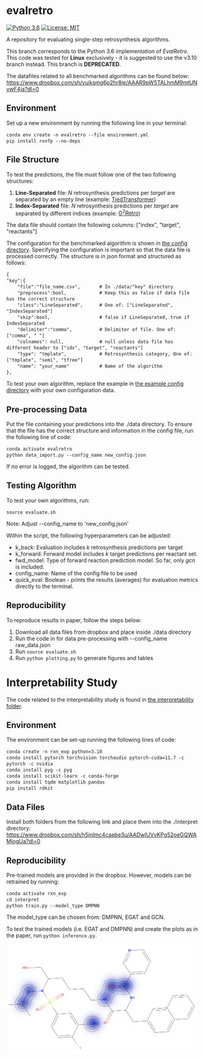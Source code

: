 # evalretro
[![Python 3.6](https://img.shields.io/badge/python-3.6-blue.svg)](https://www.python.org/downloads/release/python-360/)
[![License: MIT](https://img.shields.io/badge/License-MIT-yellow.svg)](https://opensource.org/licenses/MIT)

A repository for evaluating single-step retrosynthesis algorithms.

This branch corresponds to the Python 3.6 implementation of *EvalRetro*. This code was tested for **Linux** exclusively - it is suggested to use the v3.10 branch instead.
This branch is **DEPRECATED**.

The datafiles related to all benchmarked algorithms can be found below:
https://www.dropbox.com/sh/vuiksmg6p2hr8ie/AAAR9pW5TALhmM9mtUNvwF4ja?dl=0

## Environment
Set up a new environment by running the following line in your terminal: 

``` 
conda env create -n evalretro --file environment.yml 
pip install rxnfp --no-deps
```
## File Structure
To test the predictions, the file must follow one of the two following structures:

1. **Line-Separated** file: _N_ retrosynthesis predictions per _target_ are separated by an empty line (example: [TiedTransformer](https://www.dropbox.com/home/data_retroalgs/tiedtransformer?preview=tiedtransformer_pred.csv))
2. **Index-Separated** file: _N_ retrosynthesis predictions per _target_ are separated by different indices (example: [G<sup>2</sup>Retro](https://www.dropbox.com/home/data_retroalgs/g2retro?preview=g2retro_pred.csv))

The data file should contain the following columns: ["index", "target", "reactants"]

The configuration for the benchmarked algorithm is shown in [the config directory](./config/raw_data.json). Specifying the configuration is important so that the data file is processed correctly. 
The structure is in json format and structured as follows: 
```
{
"key":{
    "file":"file_name.csv",       # In ./data/"key" directory
    "preprocess":bool,            # Keep this as false if data file has the correct structure
    "class":"LineSeparated",      # One of: ["LineSeparated", "IndexSeparated"]
    "skip":bool,                  # false if LineSeparated, true if IndexSeparated
    "delimiter":"comma",          # Delimiter of file. One of: ["comma", " "]
    "colnames": null,             # null unless data file has different header to ["idx", "target", "reactants"]
    "type": "tmplate",            # Retrosynthesis category, One of: ["tmplate", "semi", "tfree"]
    "name": "your_name"           # Name of the algorithm
},
```
To test your own algorithm, replace the example in [the example config directory](./config/new_config.json) with your own configuration data.

## Pre-processing Data
Put the file containing your predictions into the ./data directory.
To ensure that the file has the correct structure and information in the config file, run the following line of code: 
```
conda activate evalretro
python data_import.py --config_name new_config.json
```
If no error is logged, the algorithm can be tested.

## Testing Algorithm
To test your own algorithms, run:
```
source evaluate.sh  
```
Note: Adjust --config_name to 'new_config.json' 

Within the script, the following hyperparameters can be adjusted: 
- k_back: Evaluation includes _k_ retrosynthesis predictions per target
- k_forward: Forward model includes _k_ target predictions per reactant set.
- fwd_model: Type of forward reaction prediction model. So far, only _gcn_ is included.
- config_name: Name of the config file to be used
- quick_eval: Boolean - prints the results (averages) for evaluation metrics directly to the terminal.

## Reproducibility
To reproduce results in paper, follow the steps below: 
1. Download all data files from dropbox and place inside ./data directory
2. Run the code in for data pre-processing with --config_name raw_data.json
3. Run `source evaluate.sh`
4. Run `python plotting.py` to generate figures and tables

# Interpretability Study
The code related to the interpretability study is found in [the interpretability folder](./interpret).

## Environment
The environment can be set-up running the following lines of code: 

```
conda create -n rxn_exp python=3.10
conda install pytorch torchvision torchaudio pytorch-cuda=11.7 -c pytorch -c nvidia
conda install pyg -c pyg
conda install scikit-learn -c conda-forge
conda install tqdm matplotlib pandas
pip install rdkit
```

## Data Files
Install both folders from the following link and place them into the ./interpret directory:
https://www.dropbox.com/sh/h5jnlmc4caebe3u/AADwIUVvKPg52oeGQWAMjogUa?dl=0

## Reproducibility
Pre-trained models are provided in the dropbox. However, models can be retrained by running: 
```
conda activate rxn_exp
cd interpret
python train.py --model_type DMPNN
```
The model_type can be chosen from: DMPNN, EGAT and GCN.

To test the trained models (i.e. EGAT and DMPNN) and create the plots as in the paper, run `python inference.py`.

![Example of interpretability case study](/interpret/example_interpret.png)

